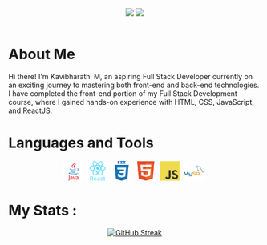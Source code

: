 <div align="center">
 <a href="https://www.linkedin.com/in/kavibharathi-m-bb671229a"><img src="https://img.shields.io/badge/LinkedIn-blue?logo=linkedin&logoColor=white&style=for-the-badge"></img></a> 
     <a href="https://drive.google.com/file/d/1nPkbR2WKAM-QtyIjq29ZwxrlI2mKopkN/view?usp=drivesdk"><img src="https://img.shields.io/badge/Resume-blue?logo=resume&logoColor=white&style=for-the-badge"></img></a>
</div>
<div id="views" align="center">
  <img src="https://komarev.com/ghpvc/?username=Aruneshkumar07&style=flat-square&color=blue" alt=""/>
</div>
<div align="center">
  <h1 align="left">About Me</h1>
<!--   <img src="https://media.giphy.com/media/hvRJCLFzcasrR4ia7z/giphy.gif" width="30px"/> -->
    <p font-family="Times New Roman', Times, serif;" align="left">Hi there! I'm Kavibharathi M, an aspiring Full Stack Developer currently on an exciting journey to mastering both front-end and back-end technologies. I have completed the front-end portion of my Full Stack Development course, where I gained hands-on experience with HTML, CSS, JavaScript, and ReactJS.</p>

</div>
<div align="center">
  <h1 align="left">Languages and Tools </h1>
  <img src="https://github.com/devicons/devicon/blob/master/icons/java/java-original-wordmark.svg" title="Java" alt="Java" width="40" height="40"/>&nbsp;
  <img src="https://github.com/devicons/devicon/blob/master/icons/react/react-original-wordmark.svg" title="React" alt="React" width="40" height="40"/>&nbsp;
  <img src="https://github.com/devicons/devicon/blob/master/icons/css3/css3-plain-wordmark.svg"  title="CSS3" alt="CSS" width="40" height="40"/>&nbsp;
  <img src="https://github.com/devicons/devicon/blob/master/icons/html5/html5-original.svg" title="HTML5" alt="HTML" width="40" height="40"/>&nbsp;
  <img src="https://github.com/devicons/devicon/blob/master/icons/javascript/javascript-original.svg" title="JavaScript" alt="JavaScript" width="40" height="40"/>&nbsp;
  <img src="https://github.com/devicons/devicon/blob/master/icons/mysql/mysql-original-wordmark.svg" title="MySQL"  alt="MySQL" width="40" height="40"/>&nbsp;
</div>
<div align="center">
  <h1 align="left">My Stats :</h1>
<!--   <img src="https://github-readme-streak-stats.herokuapp.com/?user=Kavibharathi0411"></img> -->
  <a href="https://git.io/streak-stats"><img src="https://github-readme-streak-stats.herokuapp.com?user=Kavibharathi0411&theme=merko&hide_border=true&date_format=j%20M%5B%20Y%5D&type=png" alt="GitHub Streak" /></a>
</div>
